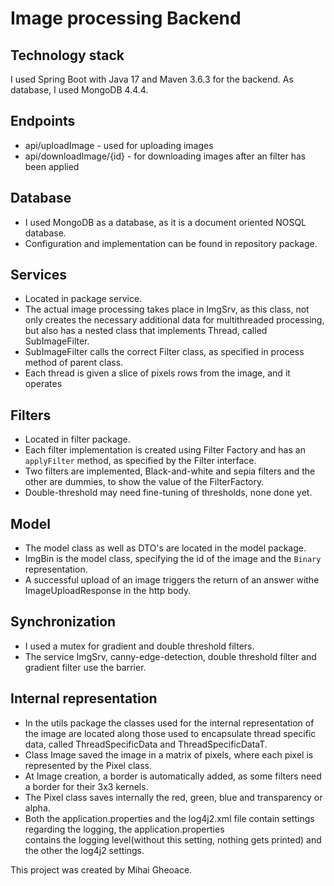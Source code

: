 # Image processing Backend

## Technology stack
I used Spring Boot with Java 17 and Maven 3.6.3 for the backend. As database, I used MongoDB 4.4.4.

## Endpoints
- api/uploadImage - used for uploading images
- api/downloadImage/{id} - for downloading images after an filter has been applied

## Database
- I used MongoDB as a database, as it is a document oriented NOSQL database.
- Configuration and implementation can be found in repository package.

## Services
- Located in package service.
- The actual image processing takes place in ImgSrv, as this class, not only creates the necessary additional data
for multithreaded processing, but also has a nested class that implements Thread, called SubImageFilter.
- SubImageFilter calls the correct Filter class, as specified in process method of parent class.
- Each thread is given a slice of pixels rows from the image, and it operates

## Filters
- Located in filter package.
- Each filter implementation is created using Filter Factory and has an ```applyFilter``` method,
as specified by the Filter interface.
- Two filters are implemented, Black-and-white and sepia filters and the other are dummies,
to show the value of the FilterFactory.
- Double-threshold may need fine-tuning of thresholds, none done yet.

## Model
- The model class as well as DTO's are located in the model package.
- ImgBin is the model class, specifying the id of the image and the ```Binary``` representation.
- A successful upload of an image triggers the return of an answer withe ImageUploadResponse in the http body.


## Synchronization
- I used a mutex for gradient and double threshold filters.
- The service ImgSrv, canny-edge-detection, double threshold filter and gradient filter use the barrier.

## Internal representation
- In the utils package the classes used for the internal representation of the image are located along
those used to encapsulate thread specific data, called ThreadSpecificData and ThreadSpecificDataT.
- Class Image saved the image in a matrix of pixels, where each pixel is represented by the Pixel class.
- At Image creation, a border is automatically added, as some filters need a border for their 3x3 kernels.
- The Pixel class saves internally the red, green, blue and transparency or alpha.
- Both the application.properties and the log4j2.xml file contain settings regarding the logging, the application.properties \
contains the logging level(without this setting, nothing gets printed) and the other the log4j2 settings.

This project was created by Mihai Gheoace.

